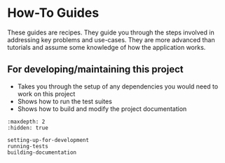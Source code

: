 # How-To Guides

These guides are recipes. They guide you through the steps involved in
addressing key problems and use-cases. They are more advanced than tutorials and
assume some knowledge of how the application works.

## For developing/maintaining this project
- [](setting-up-for-development) Takes you through the setup of any dependencies
  you would need to work on this project
- [](running-tests) Shows how to run the test suites
- [](building-documentation) Shows how to build and modify the project documentation


```{toctree}
:maxdepth: 2
:hidden: true

setting-up-for-development
running-tests
building-documentation

```
